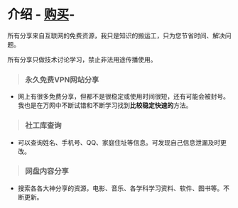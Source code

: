 # 介绍 -  [购买](https://www.facebook.com/share/xb7VRFgGbUfGaW3U/?mibextid=LQQJ4d/)-
所有分享来自互联网的免费资源，我只是知识的搬运工，只为您节省时间、解决问题。

所有分享只做技术讨论学习，禁止非法用途传播使用。
>### 永久免费VPN网站分享
* 网上有很多免费分享，但都不是很稳定或使用时间很短，还有可能会被封号。我也是在万网中不断试错和不断学习找到**比较稳定快速的**方法。

>### 社工库查询
* 可以查询姓名、手机号、QQ、家庭住址等信息。可发现自己信息泄漏及时更改。


>### 网盘内容分享
* 搜索各各大神分享的资源，电影、音乐、各学科学习资料、软件、图书等。不断更新。